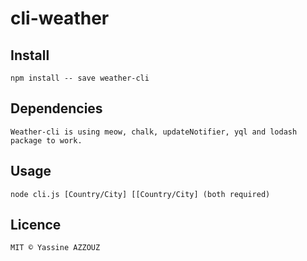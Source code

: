 # cli-weather

## Install

````
npm install -- save weather-cli
````

## Dependencies

````
Weather-cli is using meow, chalk, updateNotifier, yql and lodash package to work.
````

## Usage

````
node cli.js [Country/City] [[Country/City] (both required)
````

## Licence

````
MIT © Yassine AZZOUZ
````